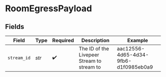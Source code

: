 # RoomEgressPayload


## Fields

| Field                                      | Type                                       | Required                                   | Description                                | Example                                    |
| ------------------------------------------ | ------------------------------------------ | ------------------------------------------ | ------------------------------------------ | ------------------------------------------ |
| `stream_id`                                | *str*                                      | :heavy_check_mark:                         | The ID of the Livepeer Stream to stream to | aac12556-4d65-4d34-9fb6-d1f0985eb0a9       |